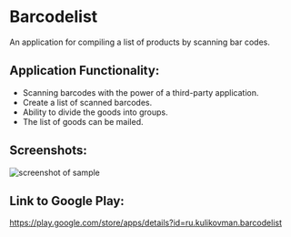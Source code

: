 # Barcodelist
An application for compiling a list of products by scanning bar codes.

## Application Functionality:
* Scanning barcodes with the power of a third-party application.
* Create a list of scanned barcodes.
* Ability to divide the goods into groups.
* The list of goods can be mailed.

## Screenshots:
![screenshot of sample](http://kulikovman.ru/android/img/Barcodelist.jpg)

## Link to Google Play:
<https://play.google.com/store/apps/details?id=ru.kulikovman.barcodelist>
